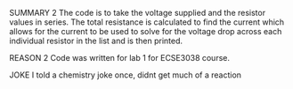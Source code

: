 SUMMARY 2
The code is to take the voltage supplied and the resistor values in series. The total resistance is calculated to find the current which allows for the current to be used to solve for the voltage drop across each individual resistor in the list and is then printed.  

REASON 2
Code was written for lab 1 for ECSE3038 course. 

JOKE
I told a chemistry joke once, didnt get much of a reaction
